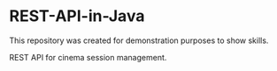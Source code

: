 # REST-API-in-Java
This repository was created for demonstration purposes to show skills.

REST API for cinema session management.